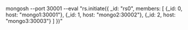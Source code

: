 mongosh --port 30001 --eval "rs.initiate({
 _id: \"rs0\",
 members: [
   {_id: 0, host: \"mongo1:30001\"},
   {_id: 1, host: \"mongo2:30002\"},
   {_id: 2, host: \"mongo3:30003\"}
 ]
})"

<!-- ## MongoDB source -->
<!-- docker exec -it mongodb-1 /bin/bash -->

<!-- mongosh --host mongo3 --port 30003 -->
<!-- mongosh --host mongo2 --port 30002 -->
<!-- mongosh --host mongo1 --port 30001 -->

<!-- ## Postgres sink -->
<!-- docker exec -it pg-db bash -->
<!-- psql -h pg-db -p 5439 -U postgres -W-->
<!-- createdb -h pg-db -p 5439 -U postgres test -->

<!-- Kết nối thẳng khi dùng tk root -->
<!-- psql -U postgres -->

<!-- system: PostgresSQL 
     server: pg-db:5439
     username: postgres
     password: pw123
     database: -->